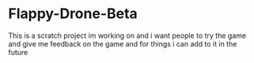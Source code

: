 # Flappy-Drone-Beta
This is a scratch project im working on and i want people to try the game and give me feedback on the game and for things i can add to it in the future
